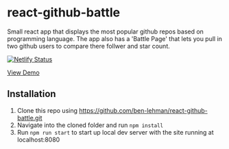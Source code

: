 # react-github-battle
Small react app that displays the most popular github repos based on programming language. The app also has a 'Battle Page' that lets you pull in two github users to compare there follwer and star count.

[![Netlify Status](https://api.netlify.com/api/v1/badges/830fbe23-c86d-4afd-b143-5d6ae112a914/deploy-status)](https://app.netlify.com/sites/thirsty-lichterman-96c56e/deploys)

[View Demo](https://app.netlify.com/sites/thirsty-lichterman-96c56e)


## Installation

1. Clone this repo using https://github.com/ben-lehman/react-github-battle.git
2. Navigate into the cloned folder and run `npm install`
3. Run `npm run start` to start up local dev server with the site running at localhost:8080

